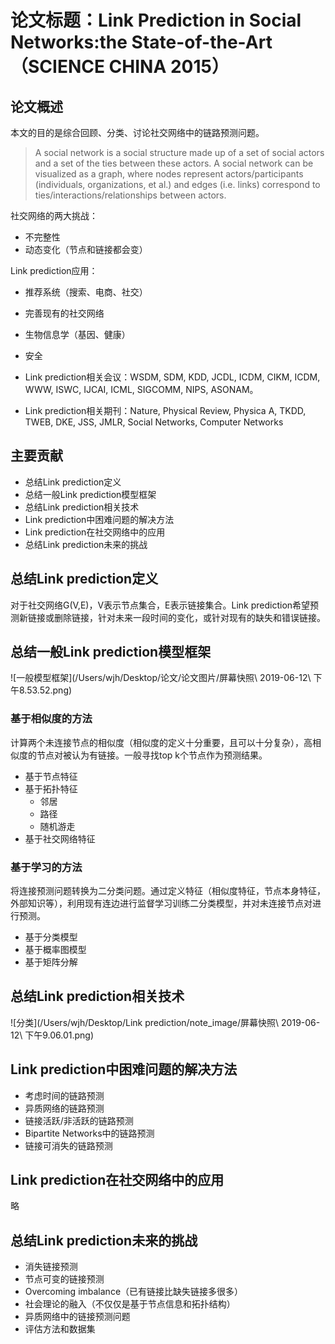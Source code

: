 # 论文标题：Link Prediction in Social Networks:the State-of-the-Art（SCIENCE CHINA 2015）

## 论文概述

本文的目的是综合回顾、分类、讨论社交网络中的链路预测问题。

> A social network is a social structure made up of a set of social actors and a set of the ties between these actors. A social network can be visualized as a graph, where nodes represent actors/participants (individuals, organizations, et al.) and edges (i.e. links) correspond to ties/interactions/relationships between actors.

社交网络的两大挑战：

- 不完整性
- 动态变化（节点和链接都会变）

Link prediction应用：

- 推荐系统（搜索、电商、社交）
- 完善现有的社交网络
- 生物信息学（基因、健康）
- 安全

- Link prediction相关会议：WSDM, SDM, KDD, JCDL, ICDM, CIKM, ICDM, WWW, ISWC, IJCAI, ICML, SIGCOMM, NIPS, ASONAM。
- Link prediction相关期刊：Nature, Physical Review, Physica A, TKDD, TWEB, DKE, JSS, JMLR, Social Networks, Computer Networks

## 主要贡献

- 总结Link prediction定义
- 总结一般Link prediction模型框架
- 总结Link prediction相关技术
- Link prediction中困难问题的解决方法
- Link prediction在社交网络中的应用
- 总结Link prediction未来的挑战


## 总结Link prediction定义

对于社交网络G(V,E)，V表示节点集合，E表示链接集合。Link prediction希望预测新链接或删除链接，针对未来一段时间的变化，或针对现有的缺失和错误链接。

## 总结一般Link prediction模型框架

![一般模型框架](/Users/wjh/Desktop/论文/论文图片/屏幕快照\ 2019-06-12\ 下午8.53.52.png)

### 基于相似度的方法

计算两个未连接节点的相似度（相似度的定义十分重要，且可以十分复杂），高相似度的节点对被认为有链接。一般寻找top k个节点作为预测结果。

- 基于节点特征
- 基于拓扑特征
	- 邻居
	- 路径
	- 随机游走 
- 基于社交网络特征

### 基于学习的方法

将连接预测问题转换为二分类问题。通过定义特征（相似度特征，节点本身特征，外部知识等），利用现有连边进行监督学习训练二分类模型，并对未连接节点对进行预测。

- 基于分类模型
- 基于概率图模型
- 基于矩阵分解

## 总结Link prediction相关技术

![分类](/Users/wjh/Desktop/Link prediction/note_image/屏幕快照\ 2019-06-12\ 下午9.06.01.png)

## Link prediction中困难问题的解决方法

- 考虑时间的链路预测
- 异质网络的链路预测
- 链接活跃/非活跃的链路预测
- Bipartite Networks中的链路预测
- 链接可消失的链路预测
## Link prediction在社交网络中的应用

略

## 总结Link prediction未来的挑战

- 消失链接预测
- 节点可变的链接预测
- Overcoming imbalance（已有链接比缺失链接多很多）
- 社会理论的融入（不仅仅是基于节点信息和拓扑结构）
- 异质网络中的链接预测问题
- 评估方法和数据集




































